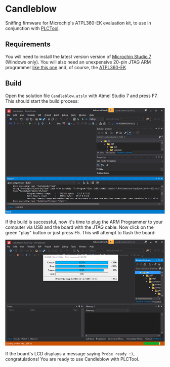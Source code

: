 # Candleblow
Sniffing firmware for Microchip's ATPL360-EK evaluation kit, to use in conjunction with [PLCTool](https://github.com/TarlogicSecurity/PLCTool).

## Requirements
You will need to install the latest version version of [Microchip Studio 7](https://www.microchip.com/en-us/tools-resources/develop/microchip-studio#Downloads) (Windows only). You will also need an unexpensive 20-pin JTAG ARM programmer [like this one](https://www.amazon.es/SETCTOP-J-Link-JLink-V9-5-depurador/dp/B081SFZFXR/) and, of course, the [ATPL360-EK](https://www.microchip.com/en-us/development-tool/ATPL360-EK)

## Build
Open the solution file `Candleblow.atsln` with Atmel Studio 7 and press F7. This should start the build process:

![](https://raw.githubusercontent.com/TarlogicSecurity/Candleblow/main/doc/atmel1.png)

If the build is successful, now it's time to plug the ARM Programmer to your computer via USB and the board with the JTAG cable. Now click on the green "play" button or just press F5. This will attempt to flash the board:

![](https://raw.githubusercontent.com/TarlogicSecurity/Candleblow/main/doc/atmel2.png)

If the board's LCD displays a message saying `Probe ready :)`, congratulations! You are ready to use Candleblow with PLCTool. 
